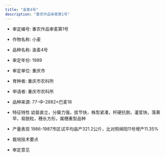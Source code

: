 ```yaml
---
title: "渝麦4号"
description: "重农作品审麦第1号"
---
```

* 审定编号:  重农作品审麦第1号

*  作物名称:  小麦

*  品种名称:  渝麦4号

*  审定年份:  1989

*  审定单位:  重庆市

* 育种者:  重庆市农科所

*  申请者:  重庆市农科所

*  品种来源:  77-中-2882×巴麦18

*  特征特性
幼苗直立，分蘖力强，拔节快，株型紧凑，杆硬抗倒，灌浆快，落黄早，易脱粒，穗长方形，属穗重型品种

*  产量表现
1986-1987市区试平均亩产321.2公斤，比对照绵阳11号增产11.35%

*  栽培技术要点


*  审定意见

